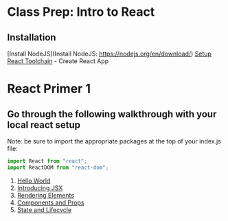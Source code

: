 # Class Prep: Intro to React

## Installation
[Install NodeJS](Install NodeJS: https://nodejs.org/en/download/)
[Setup React Toolchain](https://reactjs.org/docs/create-a-new-react-app.html) - Create React App

# React Primer 1

## Go through the following walkthrough with your local react setup

Note: be sure to import the appropriate packages at the top of your index.js file:

```JavaScript
import React from "react";
import ReactDOM from "react-dom";
```

1. [Hello World](https://reactjs.org/docs/hello-world.html)
2. [Introducing JSX](https://reactjs.org/docs/introducing-jsx.html)
3. [Rendering Elements](https://reactjs.org/docs/rendering-elements.html)
4. [Components and Props](https://reactjs.org/docs/components-and-props.html)
5. [State and Lifecycle](https://reactjs.org/docs/state-and-lifecycle.html)
